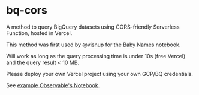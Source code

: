 # bq-cors

A method to query BigQuery datasets using CORS-friendly Serverless Function, hosted in Vercel.

This method was first used by [@visnup](https://observablehq.com/@visnup) for the [Baby Names](https://observablehq.com/@visnup/baby-names-by-birth-year) notebook.

Will work as long as the query processing time is under 10s (free Vercel) and the query result < 10 MB.

Please deploy your own Vercel project using your own GCP/BQ credentials.

See [example Observable's Notebook](https://observablehq.com/@adityawarmanfw/bigquery-cors-handler).